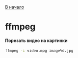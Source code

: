 [В начало](README.md)

# ffmpeg

#### Порезать видео на картинки
```sh
ffmpeg -i video.mpg image%d.jpg
```